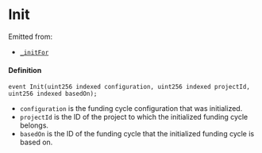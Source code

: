 # Init

Emitted from:

- [`_initFor`](/dev/api/contracts/jbfundingcyclestore/write/-_initfor.md)

#### Definition

```
event Init(uint256 indexed configuration, uint256 indexed projectId, uint256 indexed basedOn);
```

- `configuration` is the funding cycle configuration that was initialized.
- `projectId` is the ID of the project to which the initialized funding cycle belongs.
- `basedOn` is the ID of the funding cycle that the initialized funding cycle is based on.
